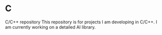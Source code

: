 # C
C/C++ repository
This repository is for projects I am developing in C/C++. I am currently working on a detailed AI library.
